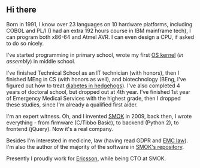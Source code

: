 ## Hi there

Born in 1991, I know over 23 languages on 10 hardware platforms, including COBOL and PL/I (I had an extra 192 hours course in IBM mainframe tech), I can program both x86-64 and Atmel AVR. I can even design a CPU, if asked to do so nicely.

I've started programming in primary school, wrote my first [OS kernel](https://github.com/piotrmaslanka/miaos) (*in assembly*) in middle school.

I've finished Technical School as an IT technician (with honors), then I finished MEng in CS (with honors as well), and biotechnology (BEng, I've figured out how to treat [diabetes in hedgehogs](https://henrietta.com.pl/index.php/2021/07/25/biomolekularne-przeslanki-stosowania-insuliny-wieprzowej-w-terapii-cukrzycy-u-jeza-europejskiego/)). I've also completed 4 years of doctoral school, but dropped out at 4th year.
I've finished 1st year of Emergency Medical Services with the highest grade, then I dropped these studies, since I'm already a qualified first aider.

I'm an expert witness. Oh, and I invented [SMOK](https://github.com/smok-serwis) in 2009, back then, I wrote everything - from firmware (C/Tibbo Basic), to backend (Python 2), to frontend (jQuery). Now it's a real company.

Besides I'm interested in medicine, law (having read GDPR and [EMC law](2014/30/UE)).
I'm also the author of the majority of the software in [SMOK's repository](https://github.com/smok-serwis).

Presently I proudly work for [Ericsson](https://ericsson.com), while being CTO at SMOK.

